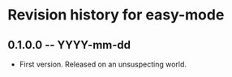 # Revision history for easy-mode

## 0.1.0.0 -- YYYY-mm-dd

* First version. Released on an unsuspecting world.
